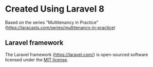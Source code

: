 # Created Using Laravel 8  

Based on the series "Multitenancy in Practice" (https://laracasts.com/series/multitenancy-in-practice)  

## Laravel framework  

The Laravel framework (https://laravel.com/) is open-sourced software licensed under the [MIT license](https://opensource.org/licenses/MIT).
